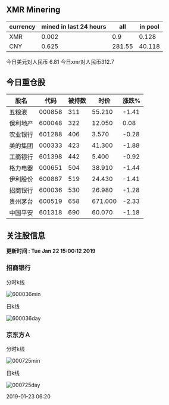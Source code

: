 ## XMR Minering

|currency|mined in last 24 hours|all|in pool|
|---|---|---|---|
|XMR|0.002|0.9|0.128|
|CNY|0.625|281.55|40.118|

今日美元对人民币 6.81	今日xmr对人民币312.7


## 今日重仓股 

|股名|代码|被持数|时价|涨跌%|
|---|---|---|---|---|
|五粮液|000858|311|55.210|-1.41|
|保利地产|600048|322|12.050|0.08|
|农业银行|601288|406|3.570|-0.28|
|美的集团|000333|423|41.300|-1.88|
|工商银行|601398|442|5.400|-0.92|
|格力电器|000651|504|38.910|-1.44|
|伊利股份|600887|519|24.430|-1.41|
|招商银行|600036|530|26.980|-1.28|
|贵州茅台|600519|658|671.000|-2.33|
|中国平安|601318|690|60.070|-1.18|

## 关注股信息
**更新时间 : Tue Jan 22 15:00:12 2019**
### 招商银行 
分时k线

![600036min](http://image.sinajs.cn/newchart/min/n/sh600036.gif)

日k线

![600036day](http://image.sinajs.cn/newchart/daily/n/sh600036.gif)

### 京东方Ａ 
分时k线

![000725min](http://image.sinajs.cn/newchart/min/n/sz000725.gif)

日k线

![000725day](http://image.sinajs.cn/newchart/daily/n/sz000725.gif)

2019-01-23 06:20